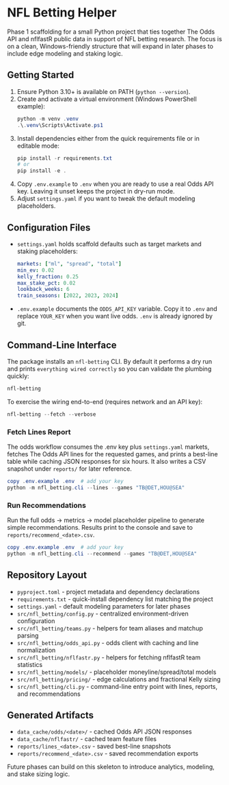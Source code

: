 # NFL Betting Helper

Phase 1 scaffolding for a small Python project that ties together The Odds API
and nflfastR public data in support of NFL betting research. The focus is on a
clean, Windows-friendly structure that will expand in later phases to include
edge modeling and staking logic.

## Getting Started

1. Ensure Python 3.10+ is available on PATH (`python --version`).
2. Create and activate a virtual environment (Windows PowerShell example):
   ```powershell
   python -m venv .venv
   .\.venv\Scripts\Activate.ps1
   ```
3. Install dependencies either from the quick requirements file or in editable mode:
   ```powershell
   pip install -r requirements.txt
   # or
   pip install -e .
   ```
4. Copy `.env.example` to `.env` when you are ready to use a real Odds API key.
   Leaving it unset keeps the project in dry-run mode.
5. Adjust `settings.yaml` if you want to tweak the default modeling placeholders.

## Configuration Files

- `settings.yaml` holds scaffold defaults such as target markets and staking
  placeholders:
  ```yaml
  markets: ["ml", "spread", "total"]
  min_ev: 0.02
  kelly_fraction: 0.25
  max_stake_pct: 0.02
  lookback_weeks: 6
  train_seasons: [2022, 2023, 2024]
  ```
- `.env.example` documents the `ODDS_API_KEY` variable. Copy it to `.env` and
  replace `YOUR_KEY` when you want live odds. `.env` is already ignored by git.

## Command-Line Interface

The package installs an `nfl-betting` CLI. By default it performs a dry run and
prints `everything wired correctly` so you can validate the plumbing quickly:

```powershell
nfl-betting
```

To exercise the wiring end-to-end (requires network and an API key):

```powershell
nfl-betting --fetch --verbose
```

### Fetch Lines Report

The odds workflow consumes the .env key plus `settings.yaml` markets, fetches
The Odds API lines for the requested games, and prints a best-line table while
caching JSON responses for six hours. It also writes a CSV snapshot under
`reports/` for later reference.

```powershell
copy .env.example .env  # add your key
python -m nfl_betting.cli --lines --games "TB@DET,HOU@SEA"
```

### Run Recommendations

Run the full odds -> metrics -> model placeholder pipeline to generate simple
recommendations. Results print to the console and save to
`reports/recommend_<date>.csv`.

```powershell
copy .env.example .env  # add your key
python -m nfl_betting.cli --recommend --games "TB@DET,HOU@SEA"
```

## Repository Layout

- `pyproject.toml` - project metadata and dependency declarations
- `requirements.txt` - quick-install dependency list matching the project
- `settings.yaml` - default modeling parameters for later phases
- `src/nfl_betting/config.py` - centralized environment-driven configuration
- `src/nfl_betting/teams.py` - helpers for team aliases and matchup parsing
- `src/nfl_betting/odds_api.py` - odds client with caching and line normalization
- `src/nfl_betting/nflfastr.py` - helpers for fetching nflfastR team statistics
- `src/nfl_betting/models/` - placeholder moneyline/spread/total models
- `src/nfl_betting/pricing/` - edge calculations and fractional Kelly sizing
- `src/nfl_betting/cli.py` - command-line entry point with lines, reports, and recommendations

## Generated Artifacts

- `data_cache/odds/<date>/` - cached Odds API JSON responses
- `data_cache/nflfastr/` - cached team feature files
- `reports/lines_<date>.csv` - saved best-line snapshots
- `reports/recommend_<date>.csv` - saved recommendation exports

Future phases can build on this skeleton to introduce analytics, modeling, and
stake sizing logic.
